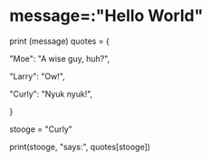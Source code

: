 # message=:"Hello World"
print (message)
quotes = {

"Moe": "A wise guy, huh?",

"Larry": "Ow!",

"Curly": "Nyuk nyuk!",

}

stooge = "Curly"

print(stooge, "says:", quotes[stooge])
